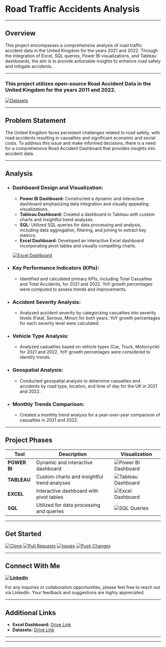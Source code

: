 # Road Traffic Accidents Analysis 
---
## Overview

This project encompasses a comprehensive analysis of road traffic accident data in the United Kingdom for the years 2021 and 2022. Through the integration of Excel, SQL queries, Power BI visualizations, and Tableau dashboards, the aim is to provide actionable insights to enhance road safety and mitigate accidents.

---

###  **This project utilizes open-source Road Accident Data in the United Kingdom for the years 2011 and 2022.**

[![**Datasets**](https://img.shields.io/badge/Datasets-Download-gold)](https://drive.google.com/drive/folders/1XnHnq_dQJMik7He1-9_Ci1fX3-3WcP_l?usp=drive_link)

---

## Problem Statement

The United Kingdom faces persistent challenges related to road safety, with road accidents resulting in casualties and significant economic and social costs. To address this issue and make informed decisions, there is a need for a comprehensive Road Accident Dashboard that provides insights into accident data.

---

## Analysis

- ### Dashboard Design and Visualization:

  - **Power BI Dashboard:** Constructed a dynamic and interactive dashboard emphasizing data integration and visually appealing visualizations.
  - **Tableau Dashboard:** Created a dashboard in Tableau with custom charts and insightful trend analyses.
  - **SQL:** Utilized SQL queries for data processing and analysis, including data aggregation, filtering, and joining to extract key metrics.
  - **Excel Dashboard:** Developed an interactive Excel dashboard incorporating pivot tables and visually compelling charts.
  
  [![**Excel Dashboard**](https://img.shields.io/badge/Excel%20Dashboard-Download-darkspringgreen)](https://drive.google.com/drive/folders/1lFRvFkvlKaC5Ai1x0HAWWC31acU4jp-Y?usp=drive_link)
  
- ### Key Performance Indicators (KPIs):

  - Identified and calculated primary KPIs, including Total Casualties and Total Accidents, for 2021 and 2022. YoY growth percentages were computed to assess trends and improvements.

- ### Accident Severity Analysis:

  - Analyzed accident severity by categorizing casualties into severity levels (Fatal, Serious, Minor) for both years. YoY growth percentages for each severity level were calculated.

- ### Vehicle Type Analysis:

  - Analyzed casualties based on vehicle types (Car, Truck, Motorcycle) for 2021 and 2022. YoY growth percentages were considered to identify trends.

- ### Geospatial Analysis:

  - Conducted geospatial analysis to determine casualties and accidents by road type, location, and time of day for the UK in 2021 and 2022.

- ### Monthly Trends Comparison:

  - Created a monthly trend analysis for a year-over-year comparison of casualties in 2021 and 2022.

---

## Project Phases

| Tool      | Description                               | Visualization                            |
|-----------|-------------------------------------------|-----------------------------------------------------|
| **POWER BI**  | Dynamic and interactive dashboard         | ![Power BI Dashboard](https://github.com/virajbhutada/Traffic-Incident-Analytics-Excel-SQL-PowerBI-Tableau/assets/143819712/24f02c41-c759-4579-b021-f4fc9695ece4) |
| **TABLEAU**   | Custom charts and insightful trend analyses | ![Tableau Dashboard](https://github.com/virajbhutada/Traffic-Incident-Analytics-Excel-SQL-PowerBI-Tableau/assets/143819712/12e31fd6-807a-4c81-932e-e97b7ad7937e) |
| **EXCEL**     | Interactive dashboard with pivot tables    | ![Excel Dashboard](https://github.com/virajbhutada/Traffic-Incident-Analytics-Excel-SQL-PowerBI-Tableau/assets/143819712/d01b51fb-1a9e-4976-86ba-ddc879567686) |
| **SQL**       | Utilized for data processing and queries  | ![SQL Queries](https://github.com/virajbhutada/Traffic-Incident-Analytics-Excel-SQL-PowerBI-Tableau/assets/143819712/127f8dfd-04b2-49ff-8189-c85a2c3d282b) |


---
  
## Get Started

[![Clone](https://img.shields.io/badge/Clone-Repository-teal)](https://github.com/virajbhutada/Traffic-Incident-Analytics-Excel-SQL-PowerBI-Tableau.git) [![Pull Requests](https://img.shields.io/badge/Pull%20Requests-Welcome-blue)](https://github.com/virajbhutada/Traffic-Incident-Analytics-Excel-SQL-PowerBI-Tableau/pulls) [![Issues](https://img.shields.io/badge/Report-Issues-red)](https://github.com/virajbhutada/Traffic-Incident-Analytics-Excel-SQL-PowerBI-Tableau/issues) [![Push Changes](https://img.shields.io/badge/Push-Changes-yellow)](https://github.com/virajbhutada/Traffic-Incident-Analytics-Excel-SQL-PowerBI-Tableau.git)

---

## Connect With Me

**[![LinkedIn](https://img.shields.io/badge/LinkedIn-Viraj%20Bhutada-blue?logo=linkedin)](https://www.linkedin.com/in/virajnbhutada24/)**

For any inquiries or collaboration opportunities, please feel free to reach out via LinkedIn. Your feedback and suggestions are highly appreciated.

---

## Additional Links

- **Excel Dashboard:** [Drive Link](https://drive.google.com/drive/folders/1lFRvFkvlKaC5Ai1x0HAWWC31acU4jp-Y?usp=drive_link)
- **Datasets:** [Drive Link](https://drive.google.com/drive/folders/1XnHnq_dQJMik7He1-9_Ci1fX3-3WcP_l?usp=drive_link)

---
---
